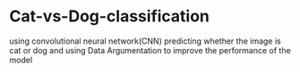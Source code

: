 # Cat-vs-Dog-classification
using convolutional neural network(CNN) predicting whether the image is cat or dog and using Data Argumentation to improve the performance of the model
